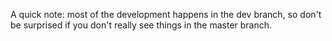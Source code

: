 A quick note: most of the development happens in the dev branch, so
don't be surprised if you don't really see things in the master branch.
